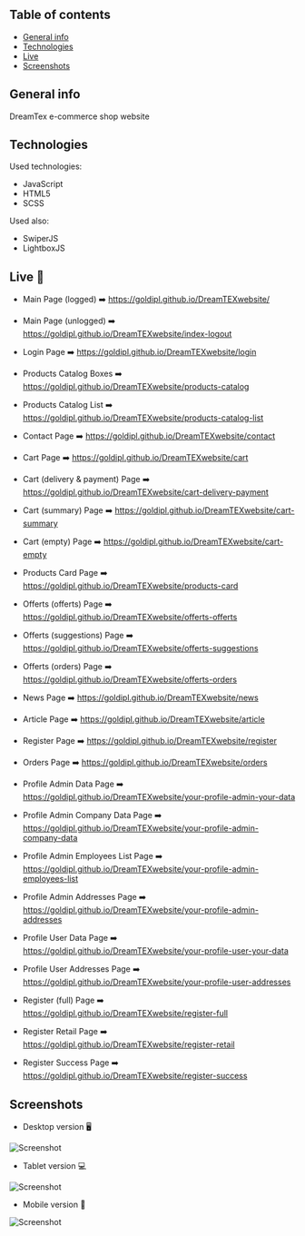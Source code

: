 ## Table of contents
* [General info](#general-info)
* [Technologies](#technologies)
* [Live](#live-star2)
* [Screenshots](#screenshots)

## General info
DreamTex e-commerce shop website

## Technologies   
Used technologies:
* JavaScript
* HTML5
* SCSS

Used also:
* SwiperJS
* LightboxJS

## Live :star2:  
* Main Page (logged) :arrow_right: https://goldipl.github.io/DreamTEXwebsite/    

* Main Page (unlogged) :arrow_right: https://goldipl.github.io/DreamTEXwebsite/index-logout  

* Login Page :arrow_right: https://goldipl.github.io/DreamTEXwebsite/login  

* Products Catalog Boxes :arrow_right: https://goldipl.github.io/DreamTEXwebsite/products-catalog   

* Products Catalog List :arrow_right: https://goldipl.github.io/DreamTEXwebsite/products-catalog-list       

* Contact Page :arrow_right: https://goldipl.github.io/DreamTEXwebsite/contact   

* Cart Page :arrow_right: https://goldipl.github.io/DreamTEXwebsite/cart  

* Cart (delivery & payment) Page :arrow_right: https://goldipl.github.io/DreamTEXwebsite/cart-delivery-payment   

* Cart (summary) Page :arrow_right: https://goldipl.github.io/DreamTEXwebsite/cart-summary   

* Cart (empty) Page :arrow_right: https://goldipl.github.io/DreamTEXwebsite/cart-empty  

* Products Card Page :arrow_right: https://goldipl.github.io/DreamTEXwebsite/products-card    

* Offerts (offerts) Page :arrow_right: https://goldipl.github.io/DreamTEXwebsite/offerts-offerts     

* Offerts (suggestions) Page :arrow_right: https://goldipl.github.io/DreamTEXwebsite/offerts-suggestions     

* Offerts (orders) Page :arrow_right: https://goldipl.github.io/DreamTEXwebsite/offerts-orders      

* News Page :arrow_right: https://goldipl.github.io/DreamTEXwebsite/news       

* Article Page :arrow_right: https://goldipl.github.io/DreamTEXwebsite/article       

* Register Page :arrow_right: https://goldipl.github.io/DreamTEXwebsite/register      

* Orders Page :arrow_right: https://goldipl.github.io/DreamTEXwebsite/orders      

* Profile Admin Data Page :arrow_right: https://goldipl.github.io/DreamTEXwebsite/your-profile-admin-your-data  

* Profile Admin Company Data Page :arrow_right: https://goldipl.github.io/DreamTEXwebsite/your-profile-admin-company-data     

* Profile Admin Employees List Page :arrow_right: https://goldipl.github.io/DreamTEXwebsite/your-profile-admin-employees-list    

* Profile Admin Addresses Page :arrow_right: https://goldipl.github.io/DreamTEXwebsite/your-profile-admin-addresses     

* Profile User Data Page :arrow_right: https://goldipl.github.io/DreamTEXwebsite/your-profile-user-your-data      

* Profile User Addresses Page :arrow_right: https://goldipl.github.io/DreamTEXwebsite/your-profile-user-addresses     

* Register (full) Page :arrow_right: https://goldipl.github.io/DreamTEXwebsite/register-full      

* Register Retail Page :arrow_right: https://goldipl.github.io/DreamTEXwebsite/register-retail        

* Register Success Page :arrow_right: https://goldipl.github.io/DreamTEXwebsite/register-success                 

## Screenshots
* Desktop version :desktop_computer:   

![Screenshot](./screenshots/dreamtex-desktop.png)  

* Tablet version :computer:   

![Screenshot](./screenshots/dreamtext-tablet.png)  

* Mobile version :iphone:      

![Screenshot](./screenshots/dreamtex-mobile.png)  